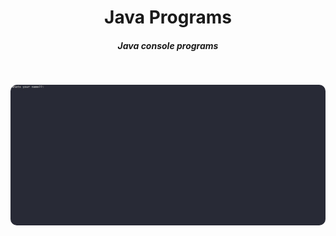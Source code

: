 <h1 align="center">Java Programs</h2>
<h5 align="center">Java console programs</h5>
<br />
<p align="center">
<img style="border-radius: 10px" src="https://github.com/IsolatedThinker117/PythonCalculator/blob/master/img/Calculator.jpg">
</p>
